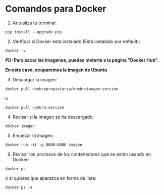 # Comandos para Docker

1. Actualiza tu terminal:

```shell
pip install --upgrade pip
```

2. Verificar si Docker esta instalado (Está instalado por default):

```shell
docker -v
```
**PD: Para sacar las imagenes, puedes meterte a la página "**Docker Hub".****

**En este caso, ocuparemos la imagen de **Ubuntu****

3. Descargar la imagen:

```shell
docker pull nombrepropietario/nombreimagen:version
```
o

```shell
docker pull nombre:version
```

4. Revisar si la imagen se ha descargado:

```shell
docker imagen
```

5. Empezar la imagen:

```shell
docker run -it -p 8080:8080 imagen
```

6. Revisar los procesos de los contenedores que se estén usando en Docker:

```shell
docker ps
```
o si quieres que aparezca en forma de lista:

```shell
docker ps -a
```
